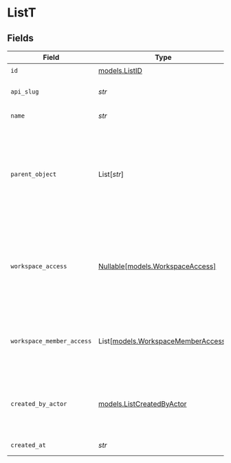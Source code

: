 # ListT


## Fields

| Field                                                                                                                                                                                                                                                       | Type                                                                                                                                                                                                                                                        | Required                                                                                                                                                                                                                                                    | Description                                                                                                                                                                                                                                                 | Example                                                                                                                                                                                                                                                     |
| ----------------------------------------------------------------------------------------------------------------------------------------------------------------------------------------------------------------------------------------------------------- | ----------------------------------------------------------------------------------------------------------------------------------------------------------------------------------------------------------------------------------------------------------- | ----------------------------------------------------------------------------------------------------------------------------------------------------------------------------------------------------------------------------------------------------------- | ----------------------------------------------------------------------------------------------------------------------------------------------------------------------------------------------------------------------------------------------------------- | ----------------------------------------------------------------------------------------------------------------------------------------------------------------------------------------------------------------------------------------------------------- |
| `id`                                                                                                                                                                                                                                                        | [models.ListID](../models/listid.md)                                                                                                                                                                                                                        | :heavy_check_mark:                                                                                                                                                                                                                                          | N/A                                                                                                                                                                                                                                                         |                                                                                                                                                                                                                                                             |
| `api_slug`                                                                                                                                                                                                                                                  | *str*                                                                                                                                                                                                                                                       | :heavy_check_mark:                                                                                                                                                                                                                                          | A human-readable slug for use in URLs and responses.                                                                                                                                                                                                        | hiring-engineering                                                                                                                                                                                                                                          |
| `name`                                                                                                                                                                                                                                                      | *str*                                                                                                                                                                                                                                                       | :heavy_check_mark:                                                                                                                                                                                                                                          | The name of the list, as viewed in the UI.                                                                                                                                                                                                                  | Hiring Engineering                                                                                                                                                                                                                                          |
| `parent_object`                                                                                                                                                                                                                                             | List[*str*]                                                                                                                                                                                                                                                 | :heavy_check_mark:                                                                                                                                                                                                                                          | A UUID or slug to identify the allowed object type for records added to this list. All new Lists are expected to have exactly one parent object. However, some legacy lists may have multiple allowed parents so the return type of this field is an array. | [<br/>"people"<br/>]                                                                                                                                                                                                                                        |
| `workspace_access`                                                                                                                                                                                                                                          | [Nullable[models.WorkspaceAccess]](../models/workspaceaccess.md)                                                                                                                                                                                            | :heavy_check_mark:                                                                                                                                                                                                                                          | The level of access granted to all members of the workspace for this list. `null` values represent a private list that only grants access to specific workspace members via the `workspace_member_access` property.                                         | read-and-write                                                                                                                                                                                                                                              |
| `workspace_member_access`                                                                                                                                                                                                                                   | List[[models.WorkspaceMemberAccess](../models/workspacememberaccess.md)]                                                                                                                                                                                    | :heavy_check_mark:                                                                                                                                                                                                                                          | The level of access granted to specific workspace members for this list. An empty array represents a list that has granted access to no workspace members.                                                                                                  |                                                                                                                                                                                                                                                             |
| `created_by_actor`                                                                                                                                                                                                                                          | [models.ListCreatedByActor](../models/listcreatedbyactor.md)                                                                                                                                                                                                | :heavy_check_mark:                                                                                                                                                                                                                                          | The actor which created this list.                                                                                                                                                                                                                          | {<br/>"type": "workspace-member",<br/>"id": "50cf242c-7fa3-4cad-87d0-75b1af71c57b"<br/>}                                                                                                                                                                    |
| `created_at`                                                                                                                                                                                                                                                | *str*                                                                                                                                                                                                                                                       | :heavy_check_mark:                                                                                                                                                                                                                                          | When the list was created.                                                                                                                                                                                                                                  | 2022-11-21T13:22:49.061281000Z                                                                                                                                                                                                                              |